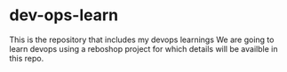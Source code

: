 # dev-ops-learn
This is the repository that includes my devops learnings
We are going to learn devops using a reboshop project for which details will be availble in this repo.